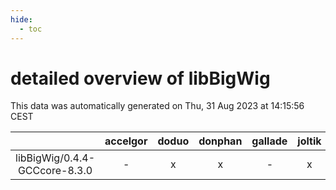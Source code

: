 ```yaml
---
hide:
  - toc
---
```


detailed overview of libBigWig
==============================


This data was automatically generated on Thu, 31 Aug 2023 at 14:15:56 CEST  

| |accelgor|doduo|donphan|gallade|joltik|skitty|swalot|victini|
| :---: | :---: | :---: | :---: | :---: | :---: | :---: | :---: | :---: |
|libBigWig/0.4.4-GCCcore-8.3.0|-|x|x|-|x|x|-|x|

